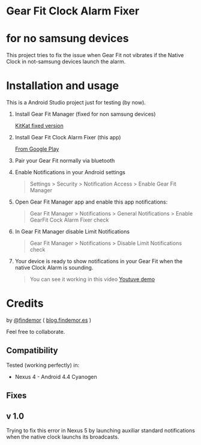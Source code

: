 # Gear Fit Clock Alarm Fixer
# for no samsung devices

This project tries to fix the issue when Gear Fit not vibrates if the Native Clock in not-samsung devices launch the alarm.

# Installation and usage

This is a Android Studio project just for testing (by now).

1. Install Gear Fit Manager (fixed for non samsung devices)

    [KitKat fixed version](https://github.com/findemor/GearFitClockAlarmFixer/raw/master/Dependences/GearFitManager.apk)

2. Install Gear Fit Clock Alarm Fixer (this app)

	[From Google Play](https://play.google.com/store/apps/details?id=com.devergence.gearfitclockalarmfixer)

3. Pair your Gear Fit normally via bluetooth
4. Enable Notifications in your Android settings

	> Settings > Security > Notification Access > Enable Gear Fit Manager

5. Open Gear Fit Manager app and enable this app notifications:

	> Gear Fit Manager > Notifications > General Notifications > Enable GearFit Cock Alarm Fixer check

6. In Gear Fit Manager disable Limit Notifications

	> Gear Fit Manager > Notifications > Disable Limit Notifications check
    
7. Your device is ready to show notifications in your Gear Fit when the native Clock Alarm is sounding.

	> You can see it working in this video [Youtuve demo](https://youtu.be/GETiMmu5y6E)
	
# Credits

by [@findemor](http://www.twitter.com/findemor) ( [blog.findemor.es](http://blog.findemor.es) )

Feel free to collaborate. 

## Compatibility

Tested (working perfectly) in:

* Nexus 4 - Android 4.4 Cyanogen

## Fixes

## v 1.0

Trying to fix this error in Nexus 5 by launching auxiliar standard notifications when the native clock launchs its broadcasts.

